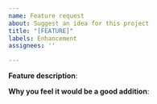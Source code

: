 ```yaml
---
name: Feature request
about: Suggest an idea for this project
title: "[FEATURE]"
labels: Enhancement
assignees: ''

---
```


**Feature description**:

**Why you feel it would be a good addition**:
